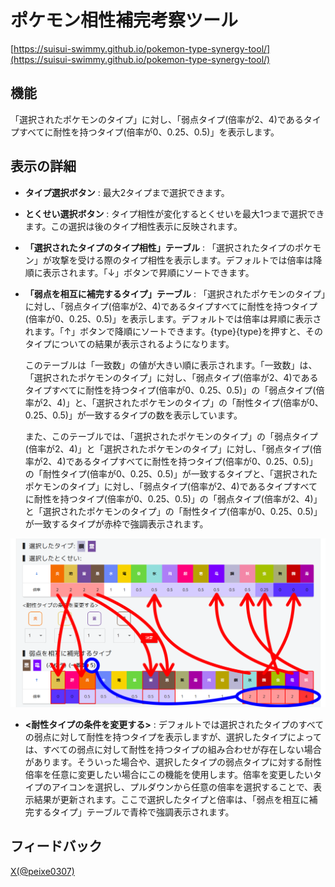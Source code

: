 # ポケモン相性補完考察ツール
[https://suisui-swimmy.github.io/pokemon-type-synergy-tool/](https://suisui-swimmy.github.io/pokemon-type-synergy-tool/)

## 機能
「選択されたポケモンのタイプ」に対し、「弱点タイプ(倍率が2、4)であるタイプすべてに耐性を持つタイプ(倍率が0、0.25、0.5)」を表示します。
## 表示の詳細
- **タイプ選択ボタン** : 最大2タイプまで選択できます。
- **とくせい選択ボタン** : タイプ相性が変化するとくせいを最大1つまで選択できます。この選択は後のタイプ相性表示に反映されます。
- **「選択されたタイプのタイプ相性」テーブル** : 「選択されたタイプのポケモン」が攻撃を受ける際のタイプ相性を表示します。デフォルトでは倍率は降順に表示されます。「↓」ボタンで昇順にソートできます。
- **「弱点を相互に補完するタイプ」テーブル** : 「選択されたポケモンのタイプ」に対し、「弱点タイプ(倍率が2、4)であるタイプすべてに耐性を持つタイプ(倍率が0、0.25、0.5)」を表示します。デフォルトでは倍率は昇順に表示されます。「↑」ボタンで降順にソートできます。{type}{type}を押すと、そのタイプについての結果が表示されるようになります。

    このテーブルは「一致数」の値が大きい順に表示されます。「一致数」は、「選択されたポケモンのタイプ」に対し、「弱点タイプ(倍率が2、4)であるタイプすべてに耐性を持つタイプ(倍率が0、0.25、0.5)」の「弱点タイプ(倍率が2、4)」と、「選択されたポケモンのタイプ」の「耐性タイプ(倍率が0、0.25、0.5)」が一致するタイプの数を表示しています。

    また、このテーブルでは、「選択されたポケモンのタイプ」の「弱点タイプ(倍率が2、4)」と「選択されたポケモンのタイプ」に対し、「弱点タイプ(倍率が2、4)であるタイプすべてに耐性を持つタイプ(倍率が0、0.25、0.5)」の「耐性タイプ(倍率が0、0.25、0.5)」が一致するタイプと、「選択されたポケモンのタイプ」に対し、「弱点タイプ(倍率が2、4)であるタイプすべてに耐性を持つタイプ(倍率が0、0.25、0.5)」の「弱点タイプ(倍率が2、4)」と「選択されたポケモンのタイプ」の「耐性タイプ(倍率が0、0.25、0.5)」が一致するタイプが赤枠で強調表示されます。


![README_1.png](https://github.com/suisui-swimmy/pokemon-type-synergy-tool/blob/main/README_1.png?raw=true)


- **<耐性タイプの条件を変更する>** : デフォルトでは選択されたタイプのすべての弱点に対して耐性を持つタイプを表示しますが、選択したタイプによっては、すべての弱点に対して耐性を持つタイプの組み合わせが存在しない場合があります。そういった場合や、選択したタイプの弱点タイプに対する耐性倍率を任意に変更したい場合にこの機能を使用します。倍率を変更したいタイプのアイコンを選択し、プルダウンから任意の倍率を選択することで、表示結果が更新されます。ここで選択したタイプと倍率は、「弱点を相互に補完するタイプ」テーブルで青枠で強調表示されます。
## フィードバック
[X(@peixe0307)](https://x.com/peixe0307)
